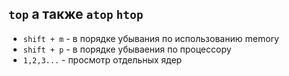 ## ```top``` а также ```atop``` ```htop```
 - ```shift + m``` - в порядке убывания по использованию memory  
 - ```shift + p``` - в порядке убываения по процессору
 - ```1,2,3...``` - просмотр отдельных ядер
